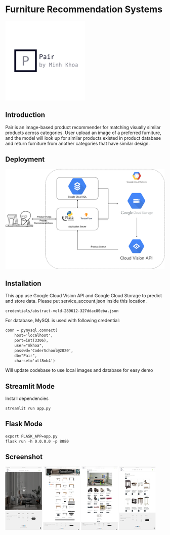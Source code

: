 # Furniture Recommendation Systems

<img src="logo.png" alt="drawing" width="50%"/>

## Introduction


Pair is an image-based product recommender for matching visually similar products across categories. User upload an image of a preferred furniture, and the model will look up for similar products existed in product database and return furniture from another categories that have similar design.

## Deployment
![Deployment](screenshot/Demo%20Setup.png)

## Installation
This app use Google Cloud Vision API and Google Cloud Storage to predict and store data. Please put service_account.json inside this location.
```
credentials/abstract-veld-289612-327ddac80eba.json
```

For database, MySQL is used with following credential:
```
conn = pymysql.connect(
    host='localhost',
    port=int(3306),
    user="mkhoa",
    passwd='CoderSchool@2020',
    db="Pair",
    charset='utf8mb4')
```
Will update codebase to use local images and database for easy demo

## Streamlit Mode
Install dependencies

```
streamlit run app.py
```

## Flask Mode

```
export FLASK_APP=app.py
flask run -h 0.0.0.0 -p 8080
```
## Screenshot
<img src="screenshot/Screenshot01.png" width="23%" height="200px"></img> 
<img src="screenshot/Screenshot02.png" width="23%" height="200px"></img> 
<img src="screenshot/Screenshot03.png" width="23%" height="200px"></img> 
<img src="screenshot/Screenshot04.png" width="23%" height="200px"></img> 

